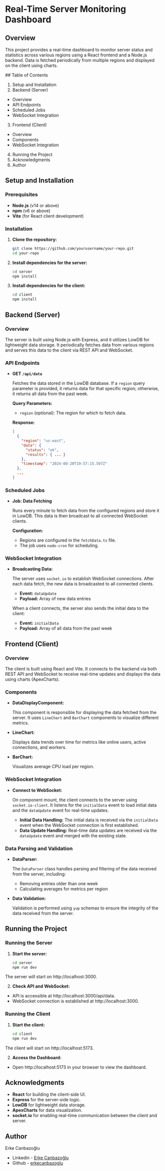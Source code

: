 # Real-Time Server Monitoring Dashboard

## Overview

This project provides a real-time dashboard to monitor server status and statistics across various regions using a React frontend and a Node.js backend. Data is fetched periodically from multiple regions and displayed on the client using charts.

## Table of Contents

1. Setup and Installation
2. Backend (Server)

- Overview
- API Endpoints
- Scheduled Jobs
- WebSocket Integration

3. Frontend (Client)

- Overview
- Components
- WebSocket Integration

4. Running the Project
5. Acknowledgments
6. Author

## Setup and Installation

### Prerequisites

- **Node.js** (v14 or above)
- **npm** (v6 or above)
- **Vite** (for React client development)

### Installation

1. **Clone the repository:**

   ```bash
   git clone https://github.com/yourusername/your-repo.git
   cd your-repo
   ```

2. **Install dependencies for the server:**

   ```bash
   cd server
   npm install
   ```

3. **Install dependencies for the client:**

   ```bash
   cd client
   npm install
   ```

## Backend (Server)

### Overview

The server is built using Node.js with Express, and it utilizes LowDB for lightweight data storage. It periodically fetches data from various regions and serves this data to the client via REST API and WebSocket.

### API Endpoints

- **GET `/api/data`**

  Fetches the data stored in the LowDB database. If a `region` query parameter is provided, it returns data for that specific region; otherwise, it returns all data from the past week.

  **Query Parameters:**

  - `region` (optional): The region for which to fetch data.

  **Response:**

  ```json
  [
    {
      "region": "us-east",
      "data": {
        "status": "ok",
        "results": { ... }
      },
      "timestamp": "2024-08-20T19:57:15.507Z"
    },
    ...
  ]
  ```

### Scheduled Jobs

- **Job: Data Fetching**

  Runs every minute to fetch data from the configured regions and store it in LowDB. This data is then broadcast to all connected WebSocket clients.

  **Configuration:**

  - Regions are configured in the `fetchData.ts` file.
  - The job uses `node-cron` for scheduling.

### WebSocket Integration

- **Broadcasting Data:**

  The server uses `socket.io` to establish WebSocket connections. After each data fetch, the new data is broadcasted to all connected clients.

  - **Event:** `dataUpdate`
  - **Payload:** Array of new data entries

  When a client connects, the server also sends the initial data to the client:

  - **Event:** `initialData`
  - **Payload:** Array of all data from the past week

## Frontend (Client)

### Overview

The client is built using React and Vite. It connects to the backend via both REST API and WebSocket to receive real-time updates and displays the data using charts (ApexCharts).

### Components

- **DataDisplayComponent:**

  This component is responsible for displaying the data fetched from the server. It uses `LineChart` and `BarChart` components to visualize different metrics.

- **LineChart:**

  Displays data trends over time for metrics like online users, active connections, and workers.

- **BarChart:**

  Visualizes average CPU load per region.

### WebSocket Integration

- **Connect to WebSocket:**

  On component mount, the client connects to the server using `socket.io-client`. It listens for the `initialData` event to load initial data and the `dataUpdate` event for real-time updates.

  - **Initial Data Handling:** The initial data is received via the `initialData` event when the WebSocket connection is first established.
  - **Data Update Handling:** Real-time data updates are received via the `dataUpdate` event and merged with the existing state.

### Data Parsing and Validation

- **DataParser:**

  The `DataParser` class handles parsing and filtering of the data received from the server, including:

  - Removing entries older than one week
  - Calculating averages for metrics per region

- **Data Validation:**

  Validation is performed using `yup` schemas to ensure the integrity of the data received from the server.

## Running the Project

### Running the Server

1. **Start the server:**

   ```bash
   cd server
   npm run dev
   ```

The server will start on http://localhost:3000.

2. **Check API and WebSocket:**

- API is accessible at http://localhost:3000/api/data.
- WebSocket connection is established at http://localhost:3000.

### Running the Client

1. **Start the client:**

   ```bash
   cd client
   npm run dev
   ```

The client will start on http://localhost:5173.

2. **Access the Dashboard:**

- Open http://localhost:5173 in your browser to view the dashboard.

## Acknowledgments

- **React** for building the client-side UI.
- **Express** for the server-side logic.
- **LowDB** for lightweight data storage.
- **ApexCharts** for data visualization.
- **socket.io** for enabling real-time communication between the client and server.

## Author

Erke Canbazoğlu

- Linkedin - [Erke Canbazoğlu](https://www.linkedin.com/in/erkecanbazoglu/)
- Github - [erkecanbazoglu](https://github.com/erkecanbazoglu)
